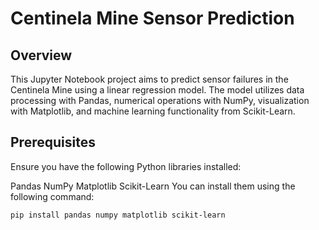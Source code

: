 # Centinela Mine Sensor Prediction
## Overview
This Jupyter Notebook project aims to predict sensor failures in the Centinela Mine using a linear regression model.
The model utilizes data processing with Pandas, numerical operations with NumPy, visualization with Matplotlib, 
and machine learning functionality from Scikit-Learn.

## Prerequisites
Ensure you have the following Python libraries installed:

Pandas
NumPy
Matplotlib
Scikit-Learn
You can install them using the following command:

```bash
pip install pandas numpy matplotlib scikit-learn
```